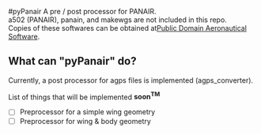 #pyPanair
A pre / post processor for PANAIR.  
a502 (PANAIR), panain, and makewgs are not included in this repo.  
Copies of these softwares can be obtained at[Public Domain Aeronautical Software](http://www.pdas.com/contents15.html).  

## What can "pyPanair" do?  
Currently, a post processor for agps files is implemented (agps_converter).  

List of things that will be implemented **soon<sup>TM</sup>**  
* [ ] Preprocessor for a simple wing geometry
* [ ] Preprocessor for wing & body geometry